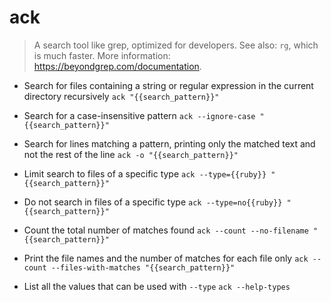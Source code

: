 # ack
> A search tool like grep, optimized for developers.
> See also: `rg`, which is much faster.
> More information: <https://beyondgrep.com/documentation>.

- Search for files containing a string or regular expression in the current directory recursively
`ack "{{search_pattern}}"`

- Search for a case-insensitive pattern
`ack --ignore-case "{{search_pattern}}"`

- Search for lines matching a pattern, printing only the matched text and not the rest of the line
`ack -o "{{search_pattern}}"`

- Limit search to files of a specific type
`ack --type={{ruby}} "{{search_pattern}}"`

- Do not search in files of a specific type
`ack --type=no{{ruby}} "{{search_pattern}}"`

- Count the total number of matches found
`ack --count --no-filename "{{search_pattern}}"`

- Print the file names and the number of matches for each file only
`ack --count --files-with-matches "{{search_pattern}}"`

- List all the values that can be used with `--type`
`ack --help-types`
